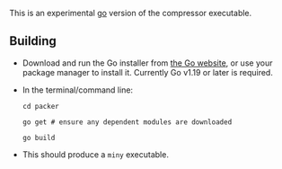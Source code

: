 This is an experimental [go](https://go.dev/) version of the compressor executable.

Building
--------

* Download and run the Go installer from [the Go website](https://go.dev/), or use your package manager to install it. Currently Go v1.19 or later is required.
* In the terminal/command line:

  `cd packer`

  `go get # ensure any dependent modules are downloaded`

  `go build`
* This should produce a `miny` executable.
